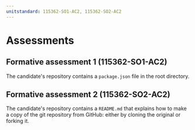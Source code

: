 ```yaml
---
unitstandard: 115362-SO1-AC2, 115362-SO2-AC2
---
```


# Assessments

## Formative assessment 1 (115362-SO1-AC2)

The candidate's repository contains a `package.json` file in the root directory.

## Formative assessment 2 (115362-SO2-AC2)

The candidate's repository contains a `README.md` that explains how to make a copy of the git repository from GitHub: either by cloning the original or forking it.

